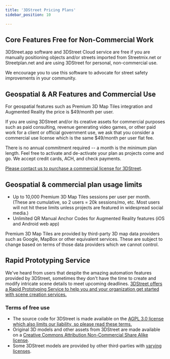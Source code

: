 ```yaml
---
title: '3DStreet Pricing Plans'
sidebar_position: 10

---
```


## Core Features Free for Non-Commercial Work
3DStreet.app software and 3DStreet Cloud service are free if you are manually positioning objects and/or streets imported from Streetmix.net or Streetplan.net and are using 3DStreet for personal, non-commercial use.

We encourage you to use this software to advocate for street safety improvements in your community.

## Geospatial & AR Features and Commercial Use
For geospatial features such as Premium 3D Map Tiles integration and Augmented Reality the price is $49/month per user.

If you are using 3DStreet and/or its creative assets for commercial purposes such as paid consulting, revenue generating video games, or other paid work for a client or official government use, we ask that you consider a commercial use license which is the same $49/month per user flat fee.

There is no annual commitment required -- a month is the minimum plan length. Feel free to activate and de-activate your plan as projects come and go. We accept credit cards, ACH, and check payments.

[Please contact us to purchase a commercial license for 3DStreet](https://us6.list-manage.com/contact-form?u=01ce9902276fa6ad96be57ac6&form_id=3f024b297f2177befa87b5ca5e9d45cc).

## Geospatial & commercial plan usage limits
* Up to 10,000 Premium 3D Map Tiles sessions per user per month. (These are cumulative, so 2 users = 20k sessions/mo, etc. Most users will not hit these limits unless projects are featured in widespread social media.)
* Unlimited QR Manual Anchor Codes for Augmented Reality features (iOS and Android web app)

Premium 3D Map Tiles are provided by third-party 3D map data providers such as Google, MapBox or other equivalent services. These are subject to change based on terms of those data providers which we cannot control.

## Rapid Prototyping Service
We've heard from users that despite the amazing automation features provided by 3DStreet, sometimes they don't have the time to create and modify intricate scene details to meet upcoming deadlines. [3DStreet offers a Rapid Prototyping Service to help you and your organization get started with scene creation services.](./services.md)

### Terms of free use
* The source code for 3DStreet is made available on the [AGPL 3.0 license which also limits our liability, so please read these terms.](https://github.com/3DStreet/3dstreet/blob/main/LICENSE) 
* Original 3D models and other assets from 3DStreet are made available on a [Creative Commons Attribution Non-Commercial Share Alike license](https://github.com/3DStreet/3dstreet-assets-source/blob/main/LICENSE).
* Some 3DStreet models are provided by other third-parties with [varying licenses](https://github.com/3DStreet/3dstreet#list-of-supported-segment-types).

